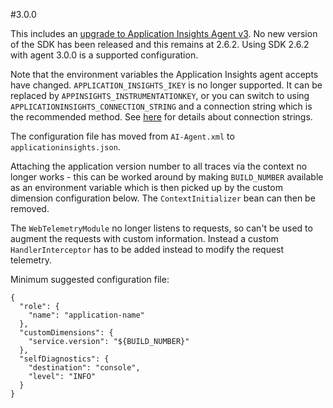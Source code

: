 #3.0.0

This includes an [upgrade to Application Insights Agent v3](https://docs.microsoft.com/en-us/azure/azure-monitor/app/java-in-process-agent).
No new version of the SDK has been released and this remains at 2.6.2. Using SDK 2.6.2 with agent 3.0.0 is a supported configuration.

Note that the environment variables the Application Insights agent accepts have changed. `APPLICATION_INSIGHTS_IKEY` is no longer supported.
It can be replaced by `APPINSIGHTS_INSTRUMENTATIONKEY`, or you can switch to using `APPLICATIONINSIGHTS_CONNECTION_STRING` and a connection string
which is the recommended method.
See [here](https://docs.microsoft.com/en-us/azure/azure-monitor/app/sdk-connection-string) for details about connection strings.

The configuration file has moved from `AI-Agent.xml` to `applicationinsights.json`.

Attaching the application version number to all traces via the context no longer works - this can be worked around by making `BUILD_NUMBER`
available as an environment variable which is then picked up by the custom dimension configuration below.  The `ContextInitializer` bean
can then be removed.

The `WebTelemetryModule` no longer listens to requests, so can't be used to augment the requests with custom information.
Instead a custom `HandlerInterceptor` has to be added instead to modify the request telemetry.

Minimum suggested configuration file:
```
{
  "role": {
    "name": "application-name"
  },
  "customDimensions": {
    "service.version": "${BUILD_NUMBER}"
  },
  "selfDiagnostics": {
    "destination": "console",
    "level": "INFO"
  }
}
```

